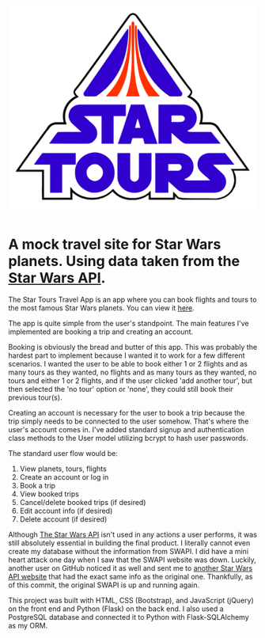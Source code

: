 ![Star Tours Logo](Star_Tours_logo.png)

# A mock travel site for Star Wars planets.  Using data taken from the [Star Wars API](https://swapi.dev/).

The Star Tours Travel App is an app where you can book flights and tours to the most famous Star Wars planets.  You can view it [here](https://star-tours-travel-app.herokuapp.com/).

The app is quite simple from the user's standpoint.  The main features I've implemented are booking a trip and creating an account.  

Booking is obviously the bread and butter of this app.  This was probably the hardest part to implement because I wanted it to work for a few different scenarios.  I wanted the user to be able to book either 1 or 2 flights and as many tours as they wanted, no flights and as many tours as they wanted, no tours and either 1 or 2 flights, and if the user clicked 'add another tour', but then selected the 'no tour' option or 'none', they could still book their previous tour(s).

Creating an account is necessary for the user to book a trip because the trip simply needs to be connected to the user somehow.  That's where the user's account comes in.  I've added standard signup and authentication class methods to the User model utilizing bcrypt to hash user passwords.

The standard user flow would be:

1. View planets, tours, flights
2. Create an account or log in
3. Book a trip
4. View booked trips
5. Cancel/delete booked trips (if desired)
6. Edit account info (if desired)
6. Delete account (if desired)

Although [The Star Wars API](https://swapi.dev/) isn't used in any actions a user performs, it was still absolutely essential in building the final product.  I literally cannot even create my database without the information from SWAPI.  I did have a mini heart attack one day when I saw that the SWAPI website was down.  Luckily, another user on GitHub noticed it as well and sent me to [another Star Wars API website](https://swapi-deno.azurewebsites.net/) that had the exact same info as the original one.  Thankfully, as of this commit, the original SWAPI is up and running again.

This project was built with HTML, CSS (Bootstrap), and JavaScript (jQuery) on the front end and Python (Flask) on the back end.  I also used a PostgreSQL database and connected it to Python with Flask-SQLAlchemy as my ORM.